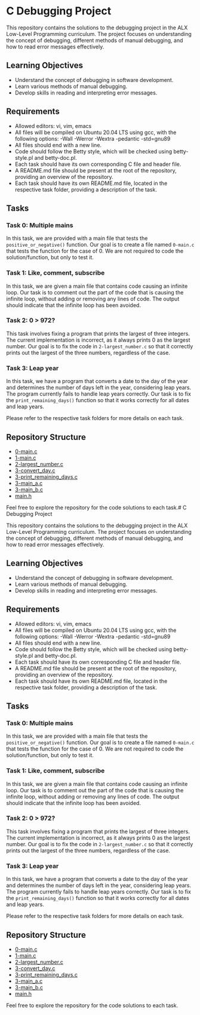 # C Debugging Project

This repository contains the solutions to the debugging project in the ALX Low-Level Programming curriculum. The project focuses on understanding the concept of debugging, different methods of manual debugging, and how to read error messages effectively.

## Learning Objectives

- Understand the concept of debugging in software development.
- Learn various methods of manual debugging.
- Develop skills in reading and interpreting error messages.

## Requirements

- Allowed editors: vi, vim, emacs
- All files will be compiled on Ubuntu 20.04 LTS using gcc, with the following options: -Wall -Werror -Wextra -pedantic -std=gnu89
- All files should end with a new line.
- Code should follow the Betty style, which will be checked using betty-style.pl and betty-doc.pl.
- Each task should have its own corresponding C file and header file.
- A README.md file should be present at the root of the repository, providing an overview of the repository.
- Each task should have its own README.md file, located in the respective task folder, providing a description of the task.

## Tasks

### Task 0: Multiple mains

In this task, we are provided with a main file that tests the `positive_or_negative()` function. Our goal is to create a file named `0-main.c` that tests the function for the case of 0. We are not required to code the solution/function, but only to test it.

### Task 1: Like, comment, subscribe

In this task, we are given a main file that contains code causing an infinite loop. Our task is to comment out the part of the code that is causing the infinite loop, without adding or removing any lines of code. The output should indicate that the infinite loop has been avoided.

### Task 2: 0 > 972?

This task involves fixing a program that prints the largest of three integers. The current implementation is incorrect, as it always prints 0 as the largest number. Our goal is to fix the code in `2-largest_number.c` so that it correctly prints out the largest of the three numbers, regardless of the case.

### Task 3: Leap year

In this task, we have a program that converts a date to the day of the year and determines the number of days left in the year, considering leap years. The program currently fails to handle leap years correctly. Our task is to fix the `print_remaining_days()` function so that it works correctly for all dates and leap years.

Please refer to the respective task folders for more details on each task.

## Repository Structure

- [0-main.c](https://github.com/alx-low_level_programming/0x03-debugging/blob/main/0-main.c)
- [1-main.c](https://github.com/alx-low_level_programming/0x03-debugging/blob/main/1-main.c)
- [2-largest_number.c](https://github.com/alx-low_level_programming/0x03-debugging/blob/main/2-largest_number.c)
- [3-convert_day.c](https://github.com/alx-low_level_programming/0x03-debugging/blob/main/3-convert_day.c)
- [3-print_remaining_days.c](https://github.com/alx-low_level_programming/0x03-debugging/blob/main/3-print_remaining_days.c)
- [3-main_a.c](https://github.com/alx-low_level_programming/0x03-debugging/blob/main/3-main_a.c)
- [3-main_b.c](https://github.com/alx-low_level_programming/0x03-debugging/blob/main/3-main_b.c)
- [main.h](https://github.com/alx-low_level_programming/0x03-debugging/blob/main/main.h)

Feel free to explore the repository for the code solutions to each task.# C Debugging Project

This repository contains the solutions to the debugging project in the ALX Low-Level Programming curriculum. The project focuses on understanding the concept of debugging, different methods of manual debugging, and how to read error messages effectively.

## Learning Objectives

- Understand the concept of debugging in software development.
- Learn various methods of manual debugging.
- Develop skills in reading and interpreting error messages.

## Requirements

- Allowed editors: vi, vim, emacs
- All files will be compiled on Ubuntu 20.04 LTS using gcc, with the following options: -Wall -Werror -Wextra -pedantic -std=gnu89
- All files should end with a new line.
- Code should follow the Betty style, which will be checked using betty-style.pl and betty-doc.pl.
- Each task should have its own corresponding C file and header file.
- A README.md file should be present at the root of the repository, providing an overview of the repository.
- Each task should have its own README.md file, located in the respective task folder, providing a description of the task.

## Tasks

### Task 0: Multiple mains

In this task, we are provided with a main file that tests the `positive_or_negative()` function. Our goal is to create a file named `0-main.c` that tests the function for the case of 0. We are not required to code the solution/function, but only to test it.

### Task 1: Like, comment, subscribe

In this task, we are given a main file that contains code causing an infinite loop. Our task is to comment out the part of the code that is causing the infinite loop, without adding or removing any lines of code. The output should indicate that the infinite loop has been avoided.

### Task 2: 0 > 972?

This task involves fixing a program that prints the largest of three integers. The current implementation is incorrect, as it always prints 0 as the largest number. Our goal is to fix the code in `2-largest_number.c` so that it correctly prints out the largest of the three numbers, regardless of the case.

### Task 3: Leap year

In this task, we have a program that converts a date to the day of the year and determines the number of days left in the year, considering leap years. The program currently fails to handle leap years correctly. Our task is to fix the `print_remaining_days()` function so that it works correctly for all dates and leap years.

Please refer to the respective task folders for more details on each task.

## Repository Structure

- [0-main.c](https://github.com/alx-low_level_programming/0x03-debugging/blob/main/0-main.c)
- [1-main.c](https://github.com/alx-low_level_programming/0x03-debugging/blob/main/1-main.c)
- [2-largest_number.c](https://github.com/alx-low_level_programming/0x03-debugging/blob/main/2-largest_number.c)
- [3-convert_day.c](https://github.com/alx-low_level_programming/0x03-debugging/blob/main/3-convert_day.c)
- [3-print_remaining_days.c](https://github.com/alx-low_level_programming/0x03-debugging/blob/main/3-print_remaining_days.c)
- [3-main_a.c](https://github.com/alx-low_level_programming/0x03-debugging/blob/main/3-main_a.c)
- [3-main_b.c](https://github.com/alx-low_level_programming/0x03-debugging/blob/main/3-main_b.c)
- [main.h](https://github.com/alx-low_level_programming/0x03-debugging/blob/main/main.h)

Feel free to explore the repository for the code solutions to each task.
